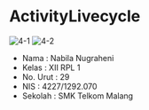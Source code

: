 # ActivityLivecycle
![4-1](https://cloud.githubusercontent.com/assets/22174659/19179983/8bb90410-8c8c-11e6-9dc6-702300a407b0.png)
![4-2](https://cloud.githubusercontent.com/assets/22174659/19179987/901bbf48-8c8c-11e6-894b-82a906effcd4.png)
* Nama : Nabila Nugraheni
* Kelas : XII RPL 1
* No. Urut : 29
* NIS : 4227/1292.070
* Sekolah : SMK Telkom Malang
